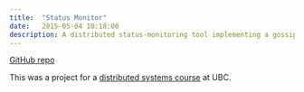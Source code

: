 ```yaml
---
title:  "Status Monitor"
date:   2015-05-04 10:18:00
description: A distributed status-monitoring tool implementing a gossip protocol
---
```


[GitHub repo](https://github.com/davidkwlam/status-monitor)

This was a project for a [distributed systems course](https://docs.google.com/document/d/1aMDAbNkqoaPDwOpU1lhl1ivfweAcnOJ_Lb-auOgsp14/pub) at UBC.
